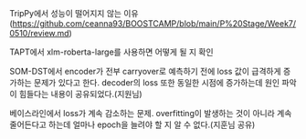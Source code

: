 TripPy에서 성능이 떨어지지 않는 이유 (https://github.com/ceanna93/BOOSTCAMP/blob/main/P%20Stage/Week7/0510/review.md)

TAPT에서 xlm-roberta-large를 사용하면 어떻게 될 지 확인 

SOM-DST에서 encoder가 전부 carryover로 예측하기 전에 loss 값이 급격하게 증가하는 문제가 있다고 한다. decoder의 loss 또한 동일한 시점에 증가하는데 원인 파악이 힘들다는 내용이 공유되었다.(지원님)

베이스라인에서 loss가 계속 감소하는 문제. overfitting이 발생하는 것이 아니라 계속 줄어든다고 하는데 얼마나 epoch을 늘려야 할 지 알 수 없다.(지훈님 공유)
